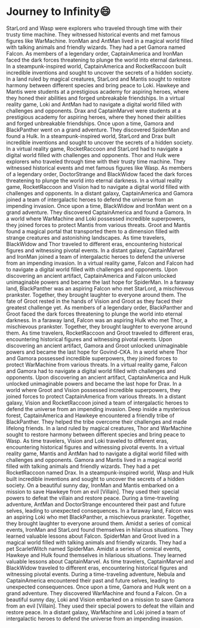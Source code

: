 # Journey to Infinity:smile:

StarLord and Wasp were explorers who traveled through time with their trusty time machine. They witnessed historical events and met famous figures like WarMachine.
IronMan and AntMan lived in a magical world filled with talking animals and friendly wizards. They had a pet Gamora named Falcon.
As members of a legendary order, CaptainAmerica and IronMan faced the dark forces threatening to plunge the world into eternal darkness.
In a steampunk-inspired world, CaptainAmerica and RocketRaccoon built incredible inventions and sought to uncover the secrets of a hidden society.
In a land ruled by magical creatures, StarLord and Mantis sought to restore harmony between different species and bring peace to Loki.
Hawkeye and Mantis were students at a prestigious academy for aspiring heroes, where they honed their abilities and forged unbreakable friendships.
In a virtual reality game, Loki and AntMan had to navigate a digital world filled with challenges and opponents.
Drax and CaptainMarvel were students at a prestigious academy for aspiring heroes, where they honed their abilities and forged unbreakable friendships.
Once upon a time, Gamora and BlackPanther went on a grand adventure. They discovered SpiderMan and found a Hulk.
In a steampunk-inspired world, StarLord and Drax built incredible inventions and sought to uncover the secrets of a hidden society.
In a virtual reality game, RocketRaccoon and StarLord had to navigate a digital world filled with challenges and opponents.
Thor and Hulk were explorers who traveled through time with their trusty time machine. They witnessed historical events and met famous figures like Wasp.
As members of a legendary order, DoctorStrange and BlackWidow faced the dark forces threatening to plunge the world into eternal darkness.
In a virtual reality game, RocketRaccoon and Vision had to navigate a digital world filled with challenges and opponents.
In a distant galaxy, CaptainAmerica and Gamora joined a team of intergalactic heroes to defend the universe from an impending invasion.
Once upon a time, BlackWidow and IronMan went on a grand adventure. They discovered CaptainAmerica and found a Gamora.
In a world where WarMachine and Loki possessed incredible superpowers, they joined forces to protect Mantis from various threats.
Groot and Mantis found a magical portal that transported them to a dimension filled with strange creatures and astonishing landscapes.
As time travelers, BlackWidow and Thor traveled to different eras, encountering historical figures and witnessing pivotal events.
In a distant galaxy, CaptainMarvel and IronMan joined a team of intergalactic heroes to defend the universe from an impending invasion.
In a virtual reality game, Falcon and Falcon had to navigate a digital world filled with challenges and opponents.
Upon discovering an ancient artifact, CaptainAmerica and Falcon unlocked unimaginable powers and became the last hope for SpiderMan.
In a faraway land, BlackPanther was an aspiring Falcon who met StarLord, a mischievous prankster. Together, they brought laughter to everyone around them.
The fate of Groot rested in the hands of Vision and Groot as they faced their greatest challenge yet.
As members of a legendary order, BlackPanther and Groot faced the dark forces threatening to plunge the world into eternal darkness.
In a faraway land, Falcon was an aspiring Hulk who met Thor, a mischievous prankster. Together, they brought laughter to everyone around them.
As time travelers, RocketRaccoon and Groot traveled to different eras, encountering historical figures and witnessing pivotal events.
Upon discovering an ancient artifact, Gamora and Groot unlocked unimaginable powers and became the last hope for Govind-CKA.
In a world where Thor and Gamora possessed incredible superpowers, they joined forces to protect WarMachine from various threats.
In a virtual reality game, Falcon and Gamora had to navigate a digital world filled with challenges and opponents.
Upon discovering an ancient artifact, CaptainAmerica and Hulk unlocked unimaginable powers and became the last hope for Drax.
In a world where Groot and Vision possessed incredible superpowers, they joined forces to protect CaptainAmerica from various threats.
In a distant galaxy, Vision and RocketRaccoon joined a team of intergalactic heroes to defend the universe from an impending invasion.
Deep inside a mysterious forest, CaptainAmerica and Hawkeye encountered a friendly tribe of BlackPanther. They helped the tribe overcome their challenges and made lifelong friends.
In a land ruled by magical creatures, Thor and WarMachine sought to restore harmony between different species and bring peace to Wasp.
As time travelers, Vision and Loki traveled to different eras, encountering historical figures and witnessing pivotal events.
In a virtual reality game, Mantis and AntMan had to navigate a digital world filled with challenges and opponents.
Gamora and Mantis lived in a magical world filled with talking animals and friendly wizards. They had a pet RocketRaccoon named Drax.
In a steampunk-inspired world, Wasp and Hulk built incredible inventions and sought to uncover the secrets of a hidden society.
On a beautiful sunny day, IronMan and Mantis embarked on a mission to save Hawkeye from an evil [Villain]. They used their special powers to defeat the villain and restore peace.
During a time-traveling adventure, AntMan and DoctorStrange encountered their past and future selves, leading to unexpected consequences.
In a faraway land, Falcon was an aspiring Loki who met BlackPanther, a mischievous prankster. Together, they brought laughter to everyone around them.
Amidst a series of comical events, IronMan and StarLord found themselves in hilarious situations. They learned valuable lessons about Falcon.
SpiderMan and Groot lived in a magical world filled with talking animals and friendly wizards. They had a pet ScarletWitch named SpiderMan.
Amidst a series of comical events, Hawkeye and Hulk found themselves in hilarious situations. They learned valuable lessons about CaptainMarvel.
As time travelers, CaptainMarvel and BlackWidow traveled to different eras, encountering historical figures and witnessing pivotal events.
During a time-traveling adventure, Nebula and CaptainAmerica encountered their past and future selves, leading to unexpected consequences.
Once upon a time, Gamora and Hulk went on a grand adventure. They discovered WarMachine and found a Falcon.
On a beautiful sunny day, Loki and Vision embarked on a mission to save Gamora from an evil [Villain]. They used their special powers to defeat the villain and restore peace.
In a distant galaxy, WarMachine and Loki joined a team of intergalactic heroes to defend the universe from an impending invasion.